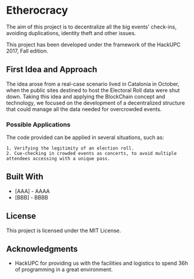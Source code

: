 # Etherocracy

The aim of this project is to decentralize all the big events' check-ins, avoiding duplications, identity theft and other issues.

This project has been developed under the framework of the HackUPC 2017, Fall edition.

## First Idea and Approach

The idea arose from a real-case scenario lived in Catalonia in October, when the public sites destined to host the Electoral Roll data were shut down.
Taking this idea and applying the BlockChain concept and technology, we focused on the development of a decentralized structure that could manage all the data needed for overcrowded events.

### Possible Applications

The code provided can be applied in several situations, such as:
```
1. Verifying the legitimity of an election roll.
2. Cue-checking in crowded events as concerts, to avoid multiple attendees accessing with a unique pass.
```

## Built With

* [AAA] - AAAA
* [BBB] - BBBB

## License

This project is licensed under the MIT License.

## Acknowledgments

* HackUPC for providing us with the facilities and logistics to spend 36h of programming in a great environment.
